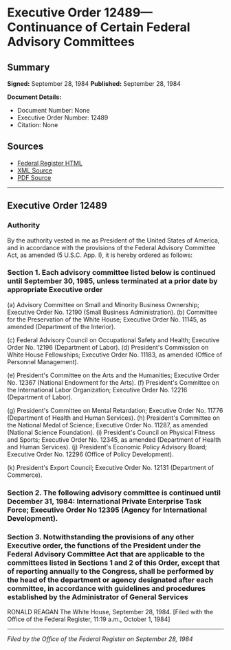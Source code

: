 # Executive Order 12489—Continuance of Certain Federal Advisory Committees

## Summary

**Signed:** September 28, 1984
**Published:** September 28, 1984

**Document Details:**
- Document Number: None
- Executive Order Number: 12489
- Citation: None

## Sources
- [Federal Register HTML](https://www.presidency.ucsb.edu/documents/executive-order-12489-continuance-certain-federal-advisory-committees)
- [XML Source](None)
- [PDF Source](None)

---

## Executive Order 12489

### Authority

By the authority vested in me as President of the United States of America, and in accordance with the provisions of the Federal Advisory Committee Act, as amended (5 U.S.C. App. I), it is hereby ordered as follows:
### Section 1. Each advisory committee listed below is continued until September 30, 1985, unless terminated at a prior date by appropriate Executive order

(a) Advisory Committee on Small and Minority Business Ownership; Executive Order No. 12190 (Small Business Administration).
(b) Committee for the Preservation of the White House; Executive Order No. 11145, as amended (Department of the Interior).

(c) Federal Advisory Council on Occupational Safety and Health; Executive Order No. 12196 (Department of Labor).
(d) President's Commission on White House Fellowships; Executive Order No. 11183, as amended (Office of Personnel Management).

(e) President's Committee on the Arts and the Humanities; Executive Order No. 12367 (National Endowment for the Arts).
(f) President's Committee on the International Labor Organization; Executive Order No. 12216 (Department of Labor).

(g) President's Committee on Mental Retardation; Executive Order No. 11776 (Department of Health and Human Services).
(h) President's Committee on the National Medal of Science; Executive Order No. 11287, as amended (National Science Foundation).
    (i) President's Council on Physical Fitness and Sports; Executive Order No. 12345, as amended (Department of Health and Human Services).
(j) President's Economic Policy Advisory Board; Executive Order No. 12296 (Office of Policy Development).

(k) President's Export Council; Executive Order No. 12131 (Department of Commerce).
### Section 2. The following advisory committee is continued until December 31, 1984: International Private Enterprise Task Force; Executive Order No 12395 (Agency for International Development).

### Section 3. Notwithstanding the provisions of any other Executive order, the functions of the President under the Federal Advisory Committee Act that are applicable to the committees listed in Sections 1 and 2 of this Order, except that of reporting annually to the Congress, shall be performed by the head of the department or agency designated after each committee, in accordance with guidelines and procedures established by the Administrator of General Services

RONALD REAGAN
The White House,
September 28, 1984.
[Filed with the Office of the Federal Register, 11:19 a.m., October 1, 1984]

---

*Filed by the Office of the Federal Register on September 28, 1984*
